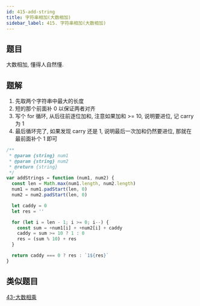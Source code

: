 ```yaml
---
id: 415-add-string
title: 字符串相加(大数相加)
sidebar_label: 415. 字符串相加(大数相加)
---
```


## 题目

大数相加, 懂得人自然懂.

## 题解

1. 先取两个字符串中最大的长度
2. 短的那个前面补 0 以保证两者对齐
3. 写个 for 循环, 从后往前逐位加和, 注意如果加和 >= 10, 说明要进位, 记 carry 为 1
4. 最后循环完了, 如果发现 carry 还是 1, 说明最后一次加和仍然要进位, 那就在最前面补个 1 即可

```js
/**
 * @param {string} num1
 * @param {string} num2
 * @return {string}
 */
var addStrings = function (num1, num2) {
  const len = Math.max(num1.length, num2.length)
  num1 = num1.padStart(len, 0)
  num2 = num2.padStart(len, 0)

  let caddy = 0
  let res = ''

  for (let i = len - 1; i >= 0; i--) {
    const sum = +num1[i] + +num2[i] + caddy
    caddy = sum >= 10 ? 1 : 0
    res = (sum % 10) + res
  }

  return caddy === 0 ? res : `1${res}`
}
```

## 类似题目

[43-大数相乘](../middle/43-multiply.md)
